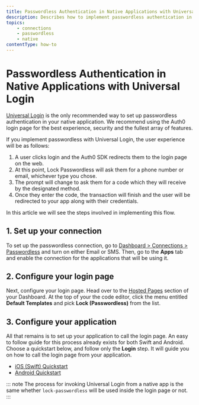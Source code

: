 ```yaml
---
title: Passwordless Authentication in Native Applications with Universal Login
description: Describes how to implement passwordless authentication in native applications, using Universal Login
topics:
    - connections
    - passwordless
    - native
contentType: how-to
---
```

# Passwordless Authentication in Native Applications with Universal Login

[Universal Login](/hosted-pages/login) is the only recommended way to set up passwordless authentication in your native application. We recommend using the Auth0 login page for the best experience, security and the fullest array of features.

If you implement passwordless with Universal Login, the user experience will be as follows:

1. A user clicks login and the Auth0 SDK redirects them to the login page on the web.
1. At this point, Lock Passwordless will ask them for a phone number or email, whichever type you chose.
1. The prompt will change to ask them for a code which they will receive by the designated method.
1. Once they enter the code, the transaction will finish and the user will be redirected to your app along with their credentials.

In this article we will see the steps involved in implementing this flow.

## 1. Set up your connection

To set up the passwordless connection, go to [Dashboard > Connections > Passwordless](${manage_url}/#/connections/passwordless) and turn on either Email or SMS. Then, go to the **Apps** tab and enable the connection for the applications that will be using it.

## 2. Configure your login page

Next, configure your login page. Head over to the [Hosted Pages](${manage_url}/#/login_page) section of your Dashboard. At the top of your the code editor, click the menu entitled **Default Templates** and pick **Lock (Passwordless)** from the list.

## 3. Configure your application

All that remains is to set up your application to call the login page. An easy to follow guide for this process already exists for both Swift and Android. Choose a quickstart below, and follow only the **Login** step. It will guide you on how to call the login page from your application.

* [iOS (Swift) Quickstart](/quickstart/native/ios-swift/00-login)
* [Android Quickstart](/quickstart/native/android/00-login)

::: note
The process for invoking Universal Login from a native app is the same whether `lock-passwordless` will be used inside the login page or not.
:::
